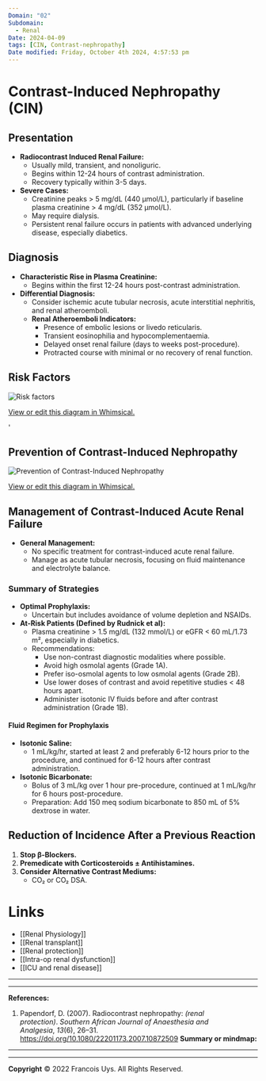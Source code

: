 ```yaml
---
Domain: "02"
Subdomain:
  - Renal
Date: 2024-04-09
tags: [CIN, Contrast-nephropathy]
Date modified: Friday, October 4th 2024, 4:57:53 pm
---
```


# Contrast-Induced Nephropathy (CIN)

## Presentation
- **Radiocontrast Induced Renal Failure:**
  - Usually mild, transient, and nonoliguric.
  - Begins within 12-24 hours of contrast administration.
  - Recovery typically within 3-5 days.
- **Severe Cases:**
  - Creatinine peaks > 5 mg/dL (440 μmol/L), particularly if baseline plasma creatinine > 4 mg/dL (352 μmol/L).
  - May require dialysis.
  - Persistent renal failure occurs in patients with advanced underlying disease, especially diabetics.

## Diagnosis
- **Characteristic Rise in Plasma Creatinine:**
  - Begins within the first 12-24 hours post-contrast administration.
- **Differential Diagnosis:**
  - Consider ischemic acute tubular necrosis, acute interstitial nephritis, and renal atheroemboli.
  - **Renal Atheroemboli Indicators:**
	- Presence of embolic lesions or livedo reticularis.
	- Transient eosinophilia and hypocomplementaemia.
	- Delayed onset renal failure (days to weeks post-procedure).
	- Protracted course with minimal or no recovery of renal function.
## Risk Factors

![Risk factors](https://imgr.whimsical.com/thumbnails/1eV3pJbHSuSTmiJiu2ngw/CWo8NuehH1sLicasztakCD)

[View or edit this diagram in Whimsical.](https://whimsical.com/risk-factors-1eV3pJbHSuSTmiJiu2ngw?ref=chatgpt)

'

## Prevention of Contrast-Induced Nephropathy

![Prevention of Contrast-Induced Nephropathy](https://imgr.whimsical.com/thumbnails/Sn5CSt8QEj6MVCDnz5ZH4h/AVb8uSpQMZ7A8Z57Dwn7Mq)

[View or edit this diagram in Whimsical.](https://whimsical.com/prevention-of-contrast-induced-nephropathy-Sn5CSt8QEj6MVCDnz5ZH4h?ref=chatgpt)

## Management of Contrast-Induced Acute Renal Failure
- **General Management:**
  - No specific treatment for contrast-induced acute renal failure.
  - Manage as acute tubular necrosis, focusing on fluid maintenance and electrolyte balance.

### Summary of Strategies
- **Optimal Prophylaxis:**
  - Uncertain but includes avoidance of volume depletion and NSAIDs.
- **At-Risk Patients (Defined by Rudnick et al):**
  - Plasma creatinine > 1.5 mg/dL (132 mmol/L) or eGFR < 60 mL/1.73 m², especially in diabetics.
  - Recommendations:
	- Use non-contrast diagnostic modalities where possible.
	- Avoid high osmolal agents (Grade 1A).
	- Prefer iso-osmolal agents to low osmolal agents (Grade 2B).
	- Use lower doses of contrast and avoid repetitive studies < 48 hours apart.
	- Administer isotonic IV fluids before and after contrast administration (Grade 1B).

#### Fluid Regimen for Prophylaxis
- **Isotonic Saline:**
  - 1 mL/kg/hr, started at least 2 and preferably 6-12 hours prior to the procedure, and continued for 6-12 hours after contrast administration.
- **Isotonic Bicarbonate:**
  - Bolus of 3 mL/kg over 1 hour pre-procedure, continued at 1 mL/kg/hr for 6 hours post-procedure.
  - Preparation: Add 150 meq sodium bicarbonate to 850 mL of 5% dextrose in water.

## Reduction of Incidence After a Previous Reaction
1. **Stop β-Blockers.**
2. **Premedicate with Corticosteroids ± Antihistamines.**
3. **Consider Alternative Contrast Mediums:**
   - CO₂ or CO₂ DSA.

# Links
- [[Renal Physiology]]
- [[Renal transplant]]
- [[Renal protection]]
- [[Intra-op renal dysfunction]]
- [[ICU and renal disease]]

---

---
**References:**

1. Papendorf, D. (2007). Radiocontrast nephropathy: _(renal protection)_. _Southern African Journal of Anaesthesia and Analgesia_, _13_(6), 26–31. https://doi.org/10.1080/22201173.2007.10872509
**Summary or mindmap:**

------------------------------------------------------------------------------------------------------------------------------------------------------------------------------------------------------------------------------


---

**Copyright**
© 2022 Francois Uys. All Rights Reserved.
